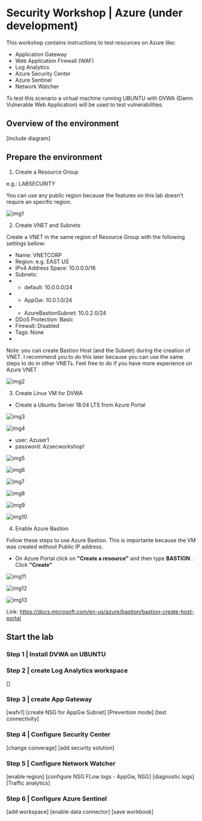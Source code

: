 # Security Workshop | Azure (under development)
This workshop contains instructions to test resources on Azure like:
- Application Gateway
- Web Application Firewall (WAF)
- Log Analytics
- Azure Security Center
- Azure Sentinel
- Network Watcher

To test this scenario a virtual machine running UBUNTU with DVWA (Damn Vulnerable Web Application) will be used to test vulnerabilities.

## Overview of the environment ##

[include diagram]

## Prepare the environment ##

1. Create a Resource Group

e.g.: LABSECURITY

You can use any public region because the features on this lab doesn't require an specific region.  

![img1](/img/img1.png)

2. Create VNET and Subnets

Create a VNET in the same region of Resource Group with the following settings bellow:

- Name: VNETCORP
- Region: e.g. EAST US
- IPv4 Address Space: 10.0.0.0/16
- Subnets:
- - default: 10.0.0.0/24
- - AppGw: 10.0.1.0/24
- - AzureBastionSubnet: 10.0.2.0/24
- DDoS Protection: Basic
- Firewall: Disabled
- Tags: None
- 

Note: you can create Bastion Host (and the Subnet) during the creation of VNET. I recommend you to do this later because you can use the same steps to do in other VNETs. Feel free to do if you have more experience on Azure VNET

![img2](/img/img2.png)

3. Create Linux VM for DVWA

- Create a Ubuntu Server 18.04 LTS from Azure Portal

![img3](/img/img3.png)

![img4](/img/img4.png)

- user: Azuser1
- password: Azsecworkshop!

![img5](/img/img5.png)

![img6](/img/img6.png)

![img7](/img/img7.png)

![img8](/img/img8.png)

![img9](/img/img9.png)

![img10](/img/img10.png)

4. Enable Azure Bastion

Follow these steps to use Azure Bastion. This is importante because the VM was created without Public IP address.

- On Azure Portal click on **"Create a resource"** and then type **BASTION** . Click **"Create"**

![img11](/img/img11.png)

![img12](/img/img12.png)

![img13](/img/img13.png)

Link: https://docs.microsoft.com/en-us/azure/bastion/bastion-create-host-portal

## Start the lab ##

### Step 1 | Install DVWA on UBUNTU ###

### Step 2 | create Log Analytics workspace ###

[]

### Step 3 | create App Gateway ###

[wafv1]
[create NSG for AppGw Subnet]
[Prevention mode]
[test connectivity]

### Step 4 | Configure Security Center ###

[change converage]
[add security solution]

### Step 5 | Configure Network Watcher ###

[enable region]
[configure NSG FLow logs - AppGw, NSG]
[diagnostic logs]
[Traffic analytics]

### Step 6 | Configure Azure Sentinel ###

[add workspace]
[enable data connector]
[save workbook]
